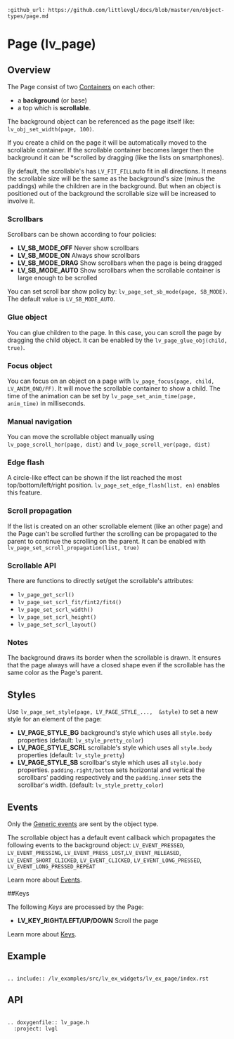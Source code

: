 ```eval_rst
:github_url: https://github.com/littlevgl/docs/blob/master/en/object-types/page.md
```
# Page (lv_page)

## Overview

The Page consist of two [Containers](/object-types/cont) on each other: 
- a **background** (or base)
- a top which is **scrollable**. 

The background object can be referenced as the page itself like: `lv_obj_set_width(page, 100)`.

If you create a child on the page it will be automatically moved to the scrollable container. 
If the scrollable container becomes larger then the background it can be *scrolled by dragging (like the lists on smartphones).

By default, the scrollable's has `LV_FIT_FILL`auto fit in all directions. 
It means the scrollable size will be the same as the background's size (minus the paddings) while the children are in the background. 
But when an object is positioned out of the background the scrollable size will be increased to involve it.
  
### Scrollbars
 
Scrollbars can be shown according to four policies:

- **LV_SB_MODE_OFF** Never show scrollbars
- **LV_SB_MODE_ON** Always show scrollbars
- **LV_SB_MODE_DRAG** Show scrollbars when the page is being dragged
- **LV_SB_MODE_AUTO** Show scrollbars when the scrollable container is large enough to be scrolled

You can set scroll bar show policy by: `lv_page_set_sb_mode(page, SB_MODE)`. The default value is `LV_SB_MODE_AUTO`.

### Glue object
You can glue children to the page. In this case, you can scroll the page by dragging the child object. 
It can be enabled by the `lv_page_glue_obj(child, true)`.

### Focus object
You can focus on an object on a page with `lv_page_focus(page, child, LV_ANIM_ONO/FF)`.
It will move the scrollable container to show a child. The time of the animation can be set by `lv_page_set_anim_time(page, anim_time)` in milliseconds.

### Manual navigation
You can move the scrollable object manually using `lv_page_scroll_hor(page, dist)` and `lv_page_scroll_ver(page, dist)`

### Edge flash
A circle-like effect can be shown if the list reached the most top/bottom/left/right position. `lv_page_set_edge_flash(list, en)` enables this feature.

### Scroll propagation

If the list is created on an other scrollable element (like an other page) and the Page can't be scrolled further the scrolling can be propagated to the parent to continue the scrolling on the parent. 
It can be enabled with `lv_page_set_scroll_propagation(list, true)`

### Scrollable API
There are functions to directly set/get the scrollable's attributes: 
- `lv_page_get_scrl()`
- `lv_page_set_scrl_fit/fint2/fit4()`
- `lv_page_set_scrl_width()`
- `lv_page_set_scrl_height()`
- `lv_page_set_scrl_layout()`

### Notes
The background draws its border when the scrollable is drawn. It ensures that the page always will have a closed shape even if the scrollable has the same color as the Page's parent.

## Styles

Use `lv_page_set_style(page, LV_PAGE_STYLE_...,  &style)` to set a new style for an element of the page:

- **LV_PAGE_STYLE_BG** background's style which uses all `style.body` properties (default: `lv_style_pretty_color`)
- **LV_PAGE_STYLE_SCRL** scrollable's style which uses all `style.body` properties (default: `lv_style_pretty`)
- **LV_PAGE_STYLE_SB** scrollbar's style which uses all `style.body` properties. `padding.right/bottom` sets horizontal and vertical the scrollbars' padding respectively and the `padding.inner` sets the scrollbar's width. (default: `lv_style_pretty_color`)

## Events
Only the [Generic events](/overview/event.html#generic-events) are sent by the object type.

The scrollable object has a default event callback which propagates the following events to the background object:
`LV_EVENT_PRESSED`, `LV_EVENT_PRESSING`, `LV_EVENT_PRESS_LOST`,`LV_EVENT_RELEASED`, `LV_EVENT_SHORT_CLICKED`, `LV_EVENT_CLICKED`, `LV_EVENT_LONG_PRESSED`, `LV_EVENT_LONG_PRESSED_REPEAT` 

Learn more about [Events](/overview/event).

##Keys

The following *Keys* are processed by the Page:
- **LV_KEY_RIGHT/LEFT/UP/DOWN** Scroll the page

Learn more about [Keys](/overview/indev).

## Example

```eval_rst

.. include:: /lv_examples/src/lv_ex_widgets/lv_ex_page/index.rst

```

## API 

```eval_rst

.. doxygenfile:: lv_page.h
  :project: lvgl
        
```
